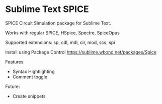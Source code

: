 
# Sublime Text SPICE

SPICE Circuit Simulation package for Sublime Text. 

Works with regular SPICE, HSpice, Spectre, SpiceOpus

Supported extencions: sp, cdl, mdl, cir, mod, scs, spi

Install using Package Control
https://sublime.wbond.net/packages/Spice

Features:
 - Syntax Hightlighting
 - Comment toggle

Future:
 - Create snippets
